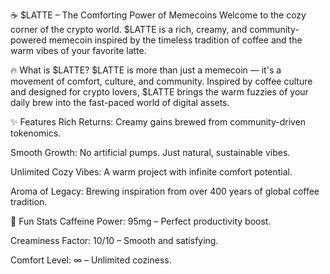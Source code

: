 ☕ $LATTE – The Comforting Power of Memecoins
Welcome to the cozy corner of the crypto world. $LATTE is a rich, creamy, and community-powered memecoin inspired by the timeless tradition of coffee and the warm vibes of your favorite latte.

🔥 What is $LATTE?
$LATTE is more than just a memecoin — it's a movement of comfort, culture, and community. Inspired by coffee culture and designed for crypto lovers, $LATTE brings the warm fuzzies of your daily brew into the fast-paced world of digital assets.

✨ Features
Rich Returns: Creamy gains brewed from community-driven tokenomics.

Smooth Growth: No artificial pumps. Just natural, sustainable vibes.

Unlimited Cozy Vibes: A warm project with infinite comfort potential.

Aroma of Legacy: Brewing inspiration from over 400 years of global coffee tradition.

🧠 Fun Stats
Caffeine Power: 95mg – Perfect productivity boost.

Creaminess Factor: 10/10 – Smooth and satisfying.

Comfort Level: ∞ – Unlimited coziness.
